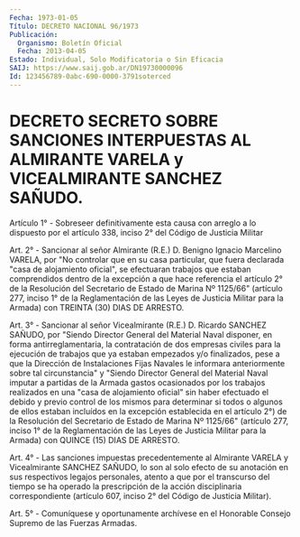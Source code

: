 ```yaml
---
Fecha: 1973-01-05
Título: DECRETO NACIONAL 96/1973
Publicación:
  Organismo: Boletín Oficial
  Fecha: 2013-04-05
Estado: Individual, Solo Modificatoria o Sin Eficacia
SAIJ: https://www.saij.gob.ar/DN19730000096
Id: 123456789-0abc-690-0000-3791soterced
---
```

# DECRETO SECRETO SOBRE SANCIONES INTERPUESTAS AL ALMIRANTE VARELA y VICEALMIRANTE SANCHEZ SAÑUDO.

<a id="1"></a>
Artículo 1° - Sobreseer definitivamente esta causa con arreglo a lo dispuesto por el artículo 338, inciso 2° del Código de Justicia Militar

<a id="2"></a>
Art. 2° - Sancionar al señor Almirante (R.E.) D. Benigno Ignacio Marcelino VARELA, por "No controlar que en su casa particular, que fuera declarada "casa de alojamiento oficial", se efectuaran trabajos que estaban comprendidos dentro de la excepción a que hace referencia el artículo 2° de la Resolución del Secretario de Estado de Marina Nº 1125/66" (artículo 277, inciso 1° de la Reglamentación de las Leyes de Justicia Militar para la Armada) con TREINTA (30) DIAS DE ARRESTO.

<a id="3"></a>
Art. 3° - Sancionar al señor Vicealmirante (R.E.) D. Ricardo SANCHEZ SAÑUDO, por "Siendo Director General del Material Naval disponer, en forma antirreglamentaria, la contratación de dos empresas civiles para la ejecución de trabajos que ya estaban empezados y/o finalizados, pese a que la Dirección de Instalaciones Fijas Navales le informara anteriormente sobre tal circunstancia" y "Siendo Director General del Material Naval imputar a partidas de la Armada gastos ocasionados por los trabajos realizados en una "casa de alojamiento oficial" sin haber efectuado el debido y previo control de los mismos para determinar si todos o algunos de ellos estaban incluídos en la excepción establecida en el artículo 2°) de la Resolución del Secretario de Estado de Marina Nº 1125/66" (artículo 277, inciso 1° de la Reglamentación de las Leyes de Justicia Militar para la Armada) con QUINCE (15) DIAS DE ARRESTO.

<a id="4"></a>
Art. 4° - Las sanciones impuestas precedentemente al Almirante VARELA y Vicealmirante SANCHEZ SAÑUDO, lo son al solo efecto de su anotación en sus respectivos legajos personales, atento a que por el transcurso del tiempo se ha operado la prescripción de la acción disciplinaria correspondiente (artículo 607, inciso 2° del Código de Justicia Militar).

<a id="5"></a>
Art. 5° - Comuníquese y oportunamente archívese en el Honorable Consejo Supremo de las Fuerzas Armadas.